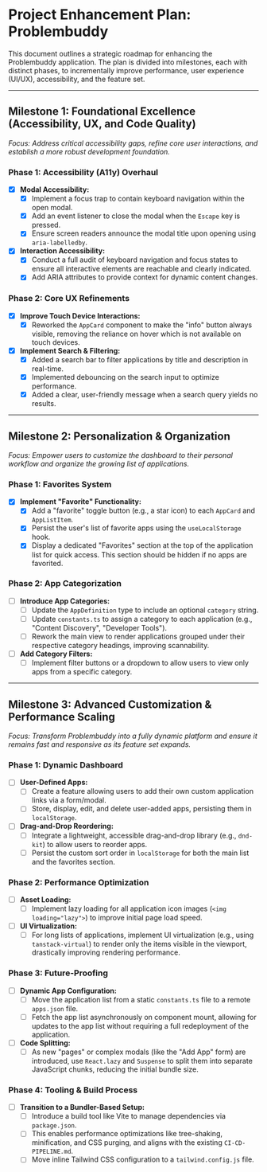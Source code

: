 # Project Enhancement Plan: Problembuddy

This document outlines a strategic roadmap for enhancing the Problembuddy application. The plan is divided into milestones, each with distinct phases, to incrementally improve performance, user experience (UI/UX), accessibility, and the feature set.

---

## Milestone 1: Foundational Excellence (Accessibility, UX, and Code Quality)

*Focus: Address critical accessibility gaps, refine core user interactions, and establish a more robust development foundation.*

### Phase 1: Accessibility (A11y) Overhaul
- [x] **Modal Accessibility:**
    - [x] Implement a focus trap to contain keyboard navigation within the open modal.
    - [x] Add an event listener to close the modal when the `Escape` key is pressed.
    - [x] Ensure screen readers announce the modal title upon opening using `aria-labelledby`.
- [x] **Interaction Accessibility:**
    - [x] Conduct a full audit of keyboard navigation and focus states to ensure all interactive elements are reachable and clearly indicated.
    - [x] Add ARIA attributes to provide context for dynamic content changes.

### Phase 2: Core UX Refinements
- [x] **Improve Touch Device Interactions:**
    - [x] Reworked the `AppCard` component to make the "info" button always visible, removing the reliance on hover which is not available on touch devices.
- [x] **Implement Search & Filtering:**
    - [x] Added a search bar to filter applications by title and description in real-time.
    - [x] Implemented debouncing on the search input to optimize performance.
    - [x] Added a clear, user-friendly message when a search query yields no results.

---

## Milestone 2: Personalization & Organization

*Focus: Empower users to customize the dashboard to their personal workflow and organize the growing list of applications.*

### Phase 1: Favorites System
- [x] **Implement "Favorite" Functionality:**
    - [x] Add a "favorite" toggle button (e.g., a star icon) to each `AppCard` and `AppListItem`.
    - [x] Persist the user's list of favorite apps using the `useLocalStorage` hook.
    - [x] Display a dedicated "Favorites" section at the top of the application list for quick access. This section should be hidden if no apps are favorited.

### Phase 2: App Categorization
- [ ] **Introduce App Categories:**
    - [ ] Update the `AppDefinition` type to include an optional `category` string.
    - [ ] Update `constants.ts` to assign a category to each application (e.g., "Content Discovery", "Developer Tools").
    - [ ] Rework the main view to render applications grouped under their respective category headings, improving scannability.
- [ ] **Add Category Filters:**
    - [ ] Implement filter buttons or a dropdown to allow users to view only apps from a specific category.

---

## Milestone 3: Advanced Customization & Performance Scaling

*Focus: Transform Problembuddy into a fully dynamic platform and ensure it remains fast and responsive as its feature set expands.*

### Phase 1: Dynamic Dashboard
- [ ] **User-Defined Apps:**
    - [ ] Create a feature allowing users to add their own custom application links via a form/modal.
    - [ ] Store, display, edit, and delete user-added apps, persisting them in `localStorage`.
- [ ] **Drag-and-Drop Reordering:**
    - [ ] Integrate a lightweight, accessible drag-and-drop library (e.g., `dnd-kit`) to allow users to reorder apps.
    - [ ] Persist the custom sort order in `localStorage` for both the main list and the favorites section.

### Phase 2: Performance Optimization
- [ ] **Asset Loading:**
    - [ ] Implement lazy loading for all application icon images (`<img loading="lazy">`) to improve initial page load speed.
- [ ] **UI Virtualization:**
    - [ ] For long lists of applications, implement UI virtualization (e.g., using `tanstack-virtual`) to render only the items visible in the viewport, drastically improving rendering performance.

### Phase 3: Future-Proofing
- [ ] **Dynamic App Configuration:**
    - [ ] Move the application list from a static `constants.ts` file to a remote `apps.json` file.
    - [ ] Fetch the app list asynchronously on component mount, allowing for updates to the app list without requiring a full redeployment of the application.
- [ ] **Code Splitting:**
    - [ ] As new "pages" or complex modals (like the "Add App" form) are introduced, use `React.lazy` and `Suspense` to split them into separate JavaScript chunks, reducing the initial bundle size.

### Phase 4: Tooling & Build Process
- [ ] **Transition to a Bundler-Based Setup:**
    - [ ] Introduce a build tool like Vite to manage dependencies via `package.json`.
    - [ ] This enables performance optimizations like tree-shaking, minification, and CSS purging, and aligns with the existing `CI-CD-PIPELINE.md`.
    - [ ] Move inline Tailwind CSS configuration to a `tailwind.config.js` file.